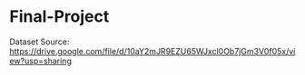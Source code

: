# Final-Project

Dataset Source: https://drive.google.com/file/d/10aY2mJR9EZU65WJxcl0Ob7jGm3V0f05x/view?usp=sharing
